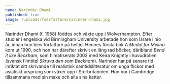 ```yaml
---
name: Narinder Dhami
published: true
image: /uploads/foerfattare/narinder-dhami.jpg
---
```

Narinder Dhami (f. 1958) föddes och växte upp i Wolverhampton. Efter studier i engelska vid Birmingham University arbetade hon som lärare i nio år, innan hon blev författare på heltid. Hennes första bok A _Medal for Melina_ kom ut 1990, och hon har därefter skrivit en lång rad böcker, däribland _Bend it like Beckham_, som filmatiserats 2002 med Keira Knightly i huvudrollen (svensk filmtitel _Skruva den som Beckham_). Narinder har på senare tid inriktat sitt skrivande till realistisk samtidslitteratur om unga flickor med asiatiskt ursprung som växer upp i Storbritannien. Hon bor i Cambridge tillsammans med sin make och alla sina katter.
